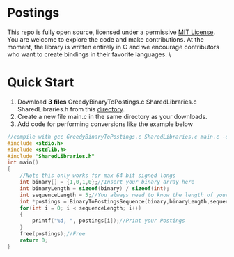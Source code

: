 # Postings
This repo is fully open source, licensed under a permissive [MIT License](https://opensource.org/licenses/MIT). You are welcome to explore the code and make 
contributions. At the moment, the library is written entirely in C and we encourage contributors who want to create bindings in their favorite languages.
\
# Quick Start
1. Download **3 files** GreedyBinaryToPostings.c SharedLibraries.c SharedLibraries.h from this [directory]().
2. Create a new file main.c in the same directory as your downloads.
3. Add code for performing conversions like the example below

```C
//compile with gcc GreedyBinaryToPostings.c SharedLibraries.c main.c -o main.o && ./main.o
#include <stdio.h>
#include <stdlib.h>
#include "SharedLibraries.h"
int main()
{
	//Note this only works for max 64 bit signed longs
	int binary[] = {1,0,1,0};//Insert your binary array here
	int binaryLength = sizeof(binary) / sizeof(int);
	int sequenceLength = 5;//You always need to know the length of your postings
	int *postings = BinaryToPostingsSequence(binary,binaryLength,sequenceLength);
	for(int i = 0; i < sequenceLength; i++)
	{
		printf("%d, ", postings[i]);//Print your Postings
	}
	free(postings);//Free
	return 0;
}
```

